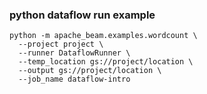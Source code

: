 ### python dataflow run example





 

```
python -m apache_beam.examples.wordcount \
  --project project \
  --runner DataflowRunner \
  --temp_location gs://project/location \
  --output gs://project/location \
  --job_name dataflow-intro
```

